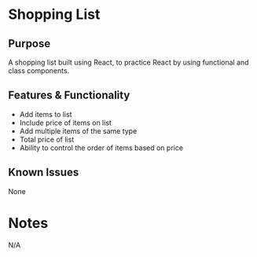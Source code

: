 # Shopping List
## Purpose
A shopping list built using React, to practice React by using functional and class components.

## Features & Functionality
 - Add items to list
 - Include price of items on list
 - Add multiple items of the same type
 - Total price of list
 - Ability to control the order of items based on price

## Known Issues
None

# Notes
N/A
